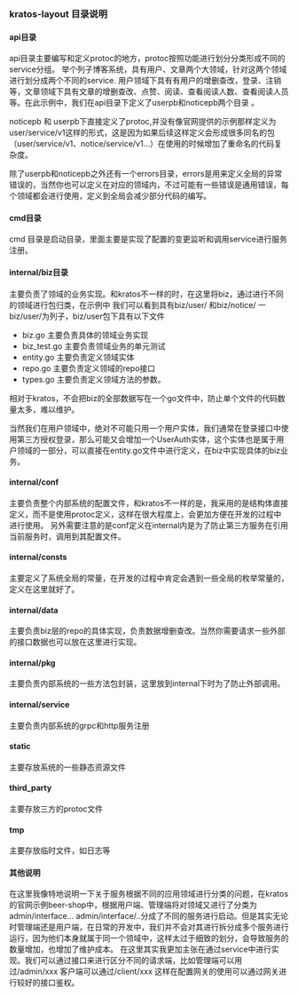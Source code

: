### kratos-layout 目录说明

#### api目录
api目录主要编写和定义protoc的地方，protoc按照功能进行划分分类形成不同的service分组。
举个列子博客系统，具有用户、文章两个大领域，针对这两个领域进行划分成两个不同的service.
用户领域下具有有用户的增删查改，登录、注销等，文章领域下具有文章的增删查改、点赞、阅读、查看阅读人数、查看阅读人员等。在此示例中，我们在api目录下定义了userpb和noticepb两个目录
。

noticepb 和 userpb下直接定义了protoc,并没有像官网提供的示例那样定义为user/service/v1这样的形式，这是因为如果后续这样定义会形成很多同名的包（user/service/v1、notice/service/v1...）在使用的时候增加了重命名的代码复杂度。

除了userpb和noticepb之外还有一个errors目录，errors是用来定义全局的异常错误的，当然你也可以定义在对应的领域内，不过可能有一些错误是通用错误，每个领域都会进行使用，定义到全局会减少部分代码的编写。

#### cmd目录
cmd 目录是启动目录，里面主要是实现了配置的变更监听和调用service进行服务注册。


#### internal/biz目录
主要负责了领域的业务实现。和kratos不一样的时，在这里将biz，通过进行不同的领域进行包归类，在示例中
我们可以看到具有biz/user/ 和biz/notice/ 一biz/user/为列子，biz/user包下具有以下文件
- biz.go 主要负责具体的领域业务实现
- biz_test.go 主要负责领域业务的单元测试
- entity.go 主要负责定义领域实体
- repo.go 主要负责定义领域的repo接口
- types.go 主要负责定义领域方法的参数。

相对于kratos，不会把biz的全部数据写在一个go文件中，防止单个文件的代码数量太多，难以维护。

当然我们在用户领域中，绝对不可能只用一个用户实体，我们通常在登录接口中使用第三方授权登录，那么可能又会增加一个UserAuth实体，这个实体也是属于用户领域的一部分，可以直接在entity.go文件中进行定义，在biz中实现具体的biz业务。


#### internal/conf
主要负责整个内部系统的配置文件，和kratos不一样的是，我采用的是结构体直接定义，而不是使用protoc定义，这样在很大程度上，会更加方便在开发的过程中进行使用。
另外需要注意的是conf定义在internal内是为了防止第三方服务在引用当前服务时，调用到其配置文件。

#### internal/consts
主要定义了系统全局的常量，在开发的过程中肯定会遇到一些全局的枚举常量的，定义在这里就好了。


#### internal/data
主要负责biz层的repo的具体实现，负责数据增删查改。当然你需要请求一些外部的接口数据也可以放在这里进行实现。

#### internal/pkg
主要负责内部系统的一些方法包封装，这里放到internal下时为了防止外部调用。

#### internal/service
主要负责内部系统的grpc和http服务注册

#### static
主要存放系统的一些静态资源文件

#### third_party
主要存放三方的protoc文件

#### tmp
主要存放临时文件，如日志等


#### 其他说明
在这里我像特地说明一下关于服务根据不同的应用领域进行分类的问题，在kratos的官网示例beer-shop中，根据用户端、管理端将对领域又进行了分类为admin/interface...
admin/interface/..分成了不同的服务进行启动。但是其实无论时管理端还是用户端，在日常的开发中，我们并不会对其进行拆分成多个服务进行运行，因为他们本身就属于同一个领域中，这样太过于细致的划分，会导致服务的数量增加，也增加了维护成本。
在这里其实我更加主张在通过service中进行实现。我们可以通过接口来进行区分不同的请求端，比如管理端可以用过/admin/xxx 客户端可以通过/client/xxx 这样在配置网关的使用可以通过网关进行较好的接口鉴权。
